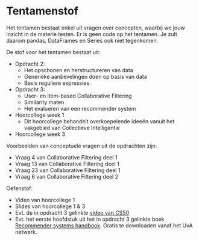 # Tentamenstof

Het tentamen bestaat enkel uit vragen over concepten, waarbij we jouw inzicht in de materie testen. Er is geen code op het tentamen. Je zult daarom pandas, DataFrames en Series ook niet tegenkomen.

De stof voor het tentamen bestaat uit:

* Opdracht 2:
    * Het opschonen en herstructureren van data
    * Generieke aanbevelingen doen op basis van data
    * Basis reguliere expressies
* Opdracht 3:
    * User- en item-based Collaborative Filtering
    * Similarity maten
    * Het evalueren van een recommender system
* Hoorcollege week 1
    * Dit hoorcollege behandelt overkoepelende ideeën vanuit het vakgebied van Collectieve Intelligentie
* Hoorcollege week 3

Voorbeelden van conceptuele vragen uit de opdrachten zijn:

* Vraag 4 van Collaborative Filtering deel 1
* Vraag 13 van Collaborative Filtering deel 1
* Vraag 23 van Collaborative Filtering deel 1
* Vraag 6 van Collaborative Filtering deel 2

Oefenstof:

* Video van hoorcollege 1
* Slides van hoorcollege 1 & 3
* Evt. de in opdracht 3 gelinkte [video van CS50](https://www.youtube.com/watch?v=Eeg1DEeWUjA)
* Evt. het eerste hoofdstuk uit het in opdracht 3 gelinkte boek [Recommender systems handbook](https://link.springer.com/book/10.1007%2F978-0-387-85820-3). Gratis te downloaden vanaf het UvA netwerk.
